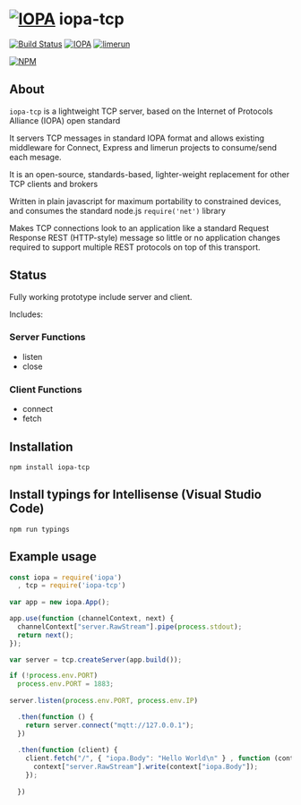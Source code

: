 # [![IOPA](http://iopa.io/iopa.png)](http://iopa.io) iopa-tcp 

[![Build Status](https://api.shippable.com/projects/55986ca7edd7f2c05258f2e6/badge?branchName=master)](https://app.shippable.com/projects/55986ca7edd7f2c05258f2e6) 
[![IOPA](https://img.shields.io/badge/iopa-middleware-99cc33.svg?style=flat-square)](http://iopa.io)
[![limerun](https://img.shields.io/badge/limerun-certified-3399cc.svg?style=flat-square)](https://nodei.co/npm/limerun/)

[![NPM](https://nodei.co/npm/iopa-tcp.png?downloads=true)](https://nodei.co/npm/iopa-tcp/)

## About
`iopa-tcp` is a lightweight TCP server, based on the Internet of Protocols Alliance (IOPA) open standard  

It servers TCP messages in standard IOPA format and allows existing middleware for Connect, Express and limerun projects to consume/send each mesage.

It is an open-source, standards-based, lighter-weight replacement for other TCP clients and brokers 

Written in plain javascript for maximum portability to constrained devices, and consumes the standard node.js `require('net')` library

Makes TCP connections look to an application like a standard Request Response REST (HTTP-style) message so little or no application changes required to support multiple REST protocols on top of this transport.

## Status

Fully working prototype include server and client.

Includes:

### Server Functions

  * listen
  * close
  
### Client Functions
  * connect
  * fetch
  
## Installation

    npm install iopa-tcp
    
## Install typings for Intellisense (Visual Studio Code)

    npm run typings

## Example usage

```js
const iopa = require('iopa')
  , tcp = require('iopa-tcp')
 
var app = new iopa.App();

app.use(function (channelContext, next) {
  channelContext["server.RawStream"].pipe(process.stdout);
  return next();
});

var server = tcp.createServer(app.build());

if (!process.env.PORT)
  process.env.PORT = 1883;
  
server.listen(process.env.PORT, process.env.IP)

  .then(function () {
    return server.connect("mqtt://127.0.0.1");
  })
  
  .then(function (client) {
    client.fetch("/", { "iopa.Body": "Hello World\n" } , function (context) 
      context["server.RawStream"].write(context["iopa.Body"]);
    });
    
  })
 ```
 